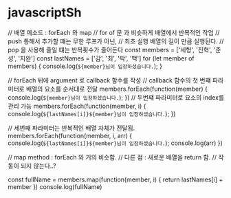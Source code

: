 # javascriptSh

// 배열 메소드 : forEach 와 map 
// for of 문 과 비슷하게 배열에서 반복적인 작업 
// push 통해서 추가할 떄는 무한 루프가 아닌, 
// 최초 실행 배열의 길이 만큼 실행된다.
// pop 을 사용해 줄일 떄는 반복횟수가 줄어든다
const members = ['세형', '진혁', '준성', '지완']
const lastNames = ['감', '최', '박', '백']
for (let member of members) {
  console.log(`${member}님이 입장하셨습니다.`);
}

// forEach 뒤에 argument 로 callback 함수를 작성 
// callback 함수의 첫 번쨰 파라미터로 배열의 요소를 순서대로 전달
members.forEach(function(member) {
  console.log(`${member}님이 입장하셨습니다.`);
})
// 두번쨰 파라미터로 요소의 index를 관리 가능
members.forEach(function(member, i) {
  console.log(`${lastNames[i]}${member}님이 입장하셨습니다.`);
})

// 세번째 파라미터는 반복적인 배열 자체가 전달됨.
members.forEach(function(member, i, arr) {
  console.log(`${lastNames[i]}${member}님이 입장하셨습니다.`);
  console.log(arr)
})


// map method : forEach 와 거의 비슷함.
// 다른 점 : 새로운 배열을 return 함.
// 작동이 되지 않는다..?

const fullName = members.map(function(member, i) {
  return lastNames[i] + member
})
console.log(fullName)
